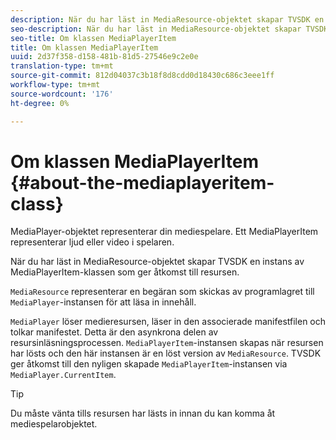 ```yaml
---
description: När du har läst in MediaResource-objektet skapar TVSDK en instans av MediaPlayerItem-klassen som ger åtkomst till resursen.
seo-description: När du har läst in MediaResource-objektet skapar TVSDK en instans av MediaPlayerItem-klassen som ger åtkomst till resursen.
seo-title: Om klassen MediaPlayerItem
title: Om klassen MediaPlayerItem
uuid: 2d37f358-d158-481b-81d5-27546e9c2e0e
translation-type: tm+mt
source-git-commit: 812d04037c3b18f8d8cdd0d18430c686c3eee1ff
workflow-type: tm+mt
source-wordcount: '176'
ht-degree: 0%

---
```



# Om klassen MediaPlayerItem {#about-the-mediaplayeritem-class}

MediaPlayer-objektet representerar din mediespelare. Ett MediaPlayerItem representerar ljud eller video i spelaren.

När du har läst in MediaResource-objektet skapar TVSDK en instans av MediaPlayerItem-klassen som ger åtkomst till resursen.

`MediaResource` representerar en begäran som skickas av programlagret till `MediaPlayer`-instansen för att läsa in innehåll.

`MediaPlayer` löser medieresursen, läser in den associerade manifestfilen och tolkar manifestet. Detta är den asynkrona delen av resursinläsningsprocessen. `MediaPlayerItem`-instansen skapas när resursen har lösts och den här instansen är en löst version av `MediaResource`. TVSDK ger åtkomst till den nyligen skapade `MediaPlayerItem`-instansen via `MediaPlayer.CurrentItem`.

>[!TIP]
>
>Du måste vänta tills resursen har lästs in innan du kan komma åt mediespelarobjektet.